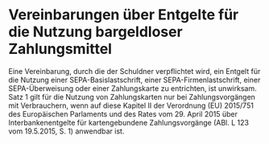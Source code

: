 # Vereinbarungen über Entgelte für die Nutzung bargeldloser Zahlungsmittel

Eine Vereinbarung, durch die der Schuldner verpflichtet wird, ein Entgelt für die Nutzung einer SEPA-Basislastschrift, einer SEPA-Firmenlastschrift, einer SEPA-Überweisung oder einer Zahlungskarte zu entrichten, ist unwirksam. Satz 1 gilt für die Nutzung von Zahlungskarten nur bei Zahlungsvorgängen mit Verbrauchern, wenn auf diese Kapitel II der Verordnung (EU) 2015/751 des Europäischen Parlaments und des Rates vom 29. April 2015 über Interbankenentgelte für kartengebundene Zahlungsvorgänge (ABl. L 123 vom 19.5.2015, S. 1) anwendbar ist. 

